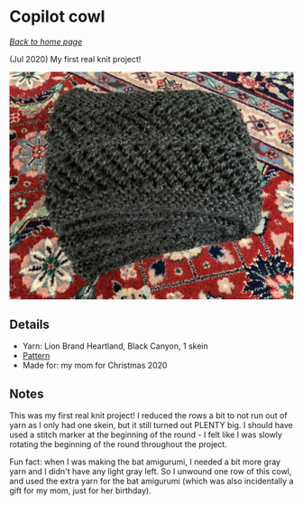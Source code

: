 # Copilot cowl

[*Back to home page*](..)

(Jul 2020) My first real knit project! 

<img src="media/copilot_cowl.jpg" style="max-width: 100%" />

## Details
- Yarn: Lion Brand Heartland, Black Canyon, 1 skein
- [Pattern](https://www.ravelry.com/patterns/library/copilot)
- Made for: my mom for Christmas 2020 

## Notes 
This was my first real knit project! I reduced the rows a bit to not run out of yarn as I only had one skein, but it still turned out PLENTY big. I should have used a stitch marker at the beginning of the round - I felt like I was slowly rotating the beginning of the round throughout the project. 

Fun fact: when I was making the bat amigurumi, I needed a bit more gray yarn and I didn't have any light gray left. So I unwound one row of this cowl, and used the extra yarn for the bat amigurumi (which was also incidentally a gift for my mom, just for her birthday). 
